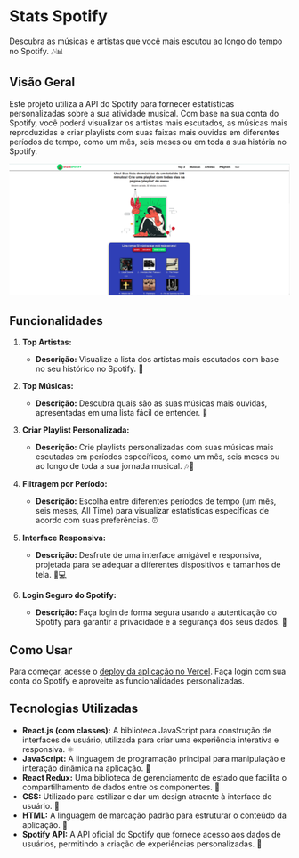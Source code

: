 # Stats Spotify

Descubra as músicas e artistas que você mais escutou ao longo do tempo no Spotify. 🎶📊

## Visão Geral

Este projeto utiliza a API do Spotify para fornecer estatísticas personalizadas sobre a sua atividade musical. Com base na sua conta do Spotify, você poderá visualizar os artistas mais escutados, as músicas mais reproduzidas e criar playlists com suas faixas mais ouvidas em diferentes períodos de tempo, como um mês, seis meses ou em toda a sua história no Spotify.

![Preview](preview.png)

## Funcionalidades

1. **Top Artistas:**
   - **Descrição:** Visualize a lista dos artistas mais escutados com base no seu histórico no Spotify. 🎤

2. **Top Músicas:**
   - **Descrição:** Descubra quais são as suas músicas mais ouvidas, apresentadas em uma lista fácil de entender. 🎵

3. **Criar Playlist Personalizada:**
   - **Descrição:** Crie playlists personalizadas com suas músicas mais escutadas em períodos específicos, como um mês, seis meses ou ao longo de toda a sua jornada musical. 🎶📅

4. **Filtragem por Período:**
   - **Descrição:** Escolha entre diferentes períodos de tempo (um mês, seis meses, All Time) para visualizar estatísticas específicas de acordo com suas preferências. ⏰

5. **Interface Responsiva:**
   - **Descrição:** Desfrute de uma interface amigável e responsiva, projetada para se adequar a diferentes dispositivos e tamanhos de tela. 📱💻

6. **Login Seguro do Spotify:**
   - **Descrição:** Faça login de forma segura usando a autenticação do Spotify para garantir a privacidade e a segurança dos seus dados. 🔐

## Como Usar

Para começar, acesse o [deploy da aplicação no Vercel](https://stats-spotify-repo.vercel.app/). Faça login com sua conta do Spotify e aproveite as funcionalidades personalizadas.

## Tecnologias Utilizadas

- **React.js (com classes):** A biblioteca JavaScript para construção de interfaces de usuário, utilizada para criar uma experiência interativa e responsiva. ⚛️
- **JavaScript:** A linguagem de programação principal para manipulação e interação dinâmica na aplicação. 🚀
- **React Redux:** Uma biblioteca de gerenciamento de estado que facilita o compartilhamento de dados entre os componentes. 🔄
- **CSS:** Utilizado para estilizar e dar um design atraente à interface do usuário. 🎨
- **HTML:** A linguagem de marcação padrão para estruturar o conteúdo da aplicação. 📄
- **Spotify API:** A API oficial do Spotify que fornece acesso aos dados de usuários, permitindo a criação de experiências personalizadas. 🎵
